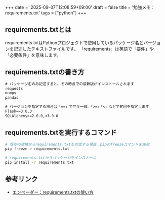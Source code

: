 +++
date = '2025-09-07T12:08:59+09:00'
draft = false
title = '勉強メモ：requirements.txt'
tags = ["python"]
+++
## requirements.txtとは
requirements.txtはPythonプロジェクトで使用しているパッケージ名とバージョンを記述したテキストファイルです。
「requirements」は英語で「要件」や「必要条件」を意味します。

## requirements.txtの書き方

```txt
# パッケージ名のみ記述すると、その時点での最新版がインストールされます
requests
numpy
pandas

# バージョンを指定する場合は「==」で完全一致、「>=」「<」などで範囲を指定します
Flask==3.0.3
SQLAlchemy>=2.0.0,<3.0.0
```

## requirements.txtを実行するコマンド

```bash
# 既存の環境からrequirements.txtを作成する場合、pipのfreezeコマンドを使用
pip freeze > requirements.txt

# requirements.txtからパッケージをインストール
pip install -r requirements.txt
```

## 参考リンク
- [エンべーダー：requirements.txtの使い方](https://envader.plus/course/8/scenario/1073)